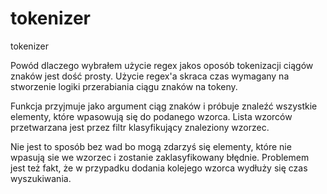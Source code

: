 # tokenizer
tokenizer

Powód dlaczego wybrałem użycie regex jakos oposób tokenizacji ciągów znaków jest dość prosty.
Użycie regex'a skraca czas wymagany na stworzenie logiki przerabiania ciągu znaków na tokeny.

Funkcja przyjmuje jako argument ciąg znaków i próbuje znaleźć wszystkie elementy, które wpasowują
się do podanego wzorca. Lista wzorców przetwarzana jest przez filtr klasyfikujący znaleziony wzorzec.

Nie jest to sposób bez wad bo mogą zdarzyś się elementy, które nie wpasują sie we wzorzec i zostanie
zaklasyfikowany błędnie. Problemem jest też fakt, że w przypadku dodania kolejego wzorca 
wydłuży się czas wyszukiwania.
